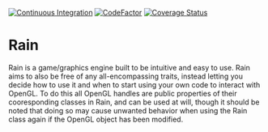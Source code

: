 [![Continuous Integration](https://github.com/an-prata/Rain/actions/workflows/dotnet.yml/badge.svg)](https://github.com/an-prata/Rain/actions/workflows/dotnet.yml) [![CodeFactor](https://www.codefactor.io/repository/github/an-prata/rain/badge/main?s=2bf54268f9ce9b3b2064bdb0d04605a2c904d5f4)](https://www.codefactor.io/repository/github/an-prata/rain/overview/main) [![Coverage Status](https://coveralls.io/repos/github/an-prata/Rain/badge.svg?branch=main)](https://coveralls.io/github/an-prata/Rain?branch=main)

# Rain
Rain is a game/graphics engine built to be intuitive and easy to use. Rain aims to also be free of any all-encompassing traits, instead letting you decide how to use it and when to start using your own code to interact with OpenGL. To do this all OpenGL handles are public properties of their cooresponding classes in Rain, and can be used at will, though it should be noted that doing so may cause unwanted behavior when using the Rain class again if the OpenGL object has been modified.
